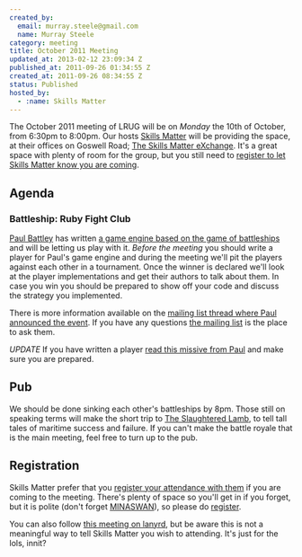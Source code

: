 ```yaml
--- 
created_by: 
  email: murray.steele@gmail.com
  name: Murray Steele
category: meeting
title: October 2011 Meeting
updated_at: 2013-02-12 23:09:34 Z
published_at: 2011-09-26 01:34:55 Z
created_at: 2011-09-26 08:34:55 Z
status: Published
hosted_by:
  - :name: Skills Matter
---
```


The October 2011 meeting of LRUG will be on *Monday* the 10th of October, from 6:30pm to 8:00pm.  Our hosts [Skills Matter](http://skillsmatter.com/) will be providing the space, at their offices on Goswell Road; [The Skills Matter eXchange](http://skillsmatter.com/location-details/design-architecture/484/96).  It's a great space with plenty of room for the group, but you still need to <a href="#oct11registration">register to let Skills Matter know you are coming</a>.

Agenda
------

### Battleship: Ruby Fight Club

[Paul Battley](http://po-ru.com/) has written [a game engine based on the game of battleships](https://github.com/threedaymonk/battleship) and will be letting us play with it.  *Before the meeting* you should write a player for Paul's game engine and during the meeting we'll pit the players against each other in a tournament.  Once the winner is declared we'll look at the player implementations and get their authors to talk about them.  In case you win you should be prepared to show off your code and discuss the strategy you implemented.

There is more information available on the [mailing list thread where Paul announced the event](http://lists.lrug.org/pipermail/chat-lrug.org/2011-September/006352.html).  If you have any questions [the mailing list](/mailing-list) is the place to ask them.

_UPDATE_ 
If you have written a player [read this missive from Paul](http://lists.lrug.org/pipermail/chat-lrug.org/2011-October/006510.html) and make sure you are prepared.

Pub
---

We should be done sinking each other's battleships by 8pm.  Those still on speaking terms will make the short trip to [The Slaughtered Lamb](http://www.theslaughteredlambpub.com/), to tell tall tales of maritime success and failure.  If you can't make the battle royale that is the main meeting, feel free to turn up to the pub.

Registration <a name="sep11registration">&nbsp;</a>
---------------------------------------------------

Skills Matter prefer that you [register your attendance with them](http://skillsmatter.com/podcast/home/lrug-battleship/js-2718) if you are coming to the meeting.  There's plenty of space so you'll get in if you forget, but it is polite (don't forget [MINASWAN](http://oreilly.com/ruby/excerpts/ruby-learning-rails/ruby-glossary.html#I_indexterm_d1e32036)), so please do [register](http://skillsmatter.com/podcast/home/lrug-battleship/js-2718).

You can also follow [this meeting on lanyrd](http://lanyrd.com/2011/lrug-october/), but be aware this is not a meaningful way to tell Skills Matter you wish to attending.  It's just for the lols, innit?

